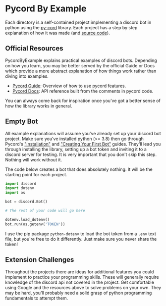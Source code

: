 # Pycord By Example

Each directory is a self-contained project implementing a discord bot in python using the [py-cord](https://github.com/Pycord-Development/pycord) library. 
Each project has a step by step explanation of how it was made (and [source code](https://github.com/LukeGrahamLandry/PycordByExample)).

## Official Resources

PycordByExample explains practical examples of discord bots. 
Depending on how you learn, you may be better served by the official Guide or 
Docs which provide a more abstract explanation of how things work rather than diving into examples. 

- [Pycord Guide](https://guide.pycord.dev): Overview of how to use pycord features. 
- [Pycord Docs](https://docs.pycord.dev): API reference built from the comments in pycord code.

You can always come back for inspiration once you've got a better sense of how the library works in general. 

## Empty Bot

All example explanations will assume you've already set up your discord bot project.
Make sure you've installed python (>= 3.8) then go through Pycord's ["Installation"](https://guide.pycord.dev/installation) and ["Creating Your First Bot"](https://guide.pycord.dev/getting-started/creating-your-first-bot) guides. 
They'll lead you through installing the library, setting up a bot token and inviting it to a discord server for testing. 
It is very important that you don't skip this step. Nothing will work without it. 

The code below creates a bot that does absolutely nothing. It will be the starting point for each project. 

```python
import discord
import dotenv
import os

bot = discord.Bot()

# The rest of your code will go here

dotenv.load_dotenv()
bot.run(os.getenv('TOKEN'))
```

I use the pip package `python-dotenv` to load the bot token from a `.env` text file, but you're free to do it differently. Just make sure you never share the token!

## Extension Challenges

Throughout the projects there are ideas for additional features you could implement to practice your programming skills. 
These will generally require knowledge of the discord api not covered in the project. 
Get comfortable using Google and the resources above to solve problems on your own. 
They may be hard, you'll probably need a solid grasp of python programming fundamentals to attempt them. 
